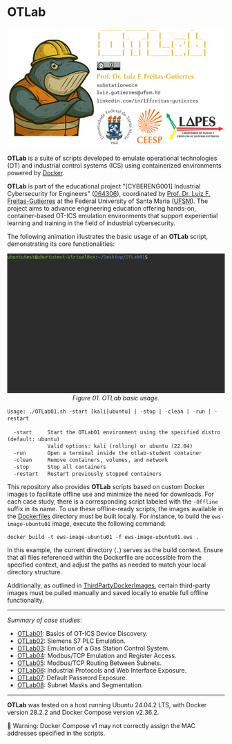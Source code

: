 # OTLab

![](OTLab-MainHeader.png "OTLab")

**OTLab** is a suite of scripts developed to emulate operational technologies (OT) and industrial control systems (ICS) using containerized environments powered by [Docker](https://www.docker.com/).

**OTLab** is part of the educational project "[CYBERENG001] Industrial Cybersecurity for Engineers" ([064306](https://portal.ufsm.br/projetos/publico/projetos/view.html?idProjeto=426877)), coordinated by [Prof. Dr. Luiz F. Freitas-Gutierres](https://www.linkedin.com/in/lffreitas-gutierres/) at the Federal University of Santa Maria ([UFSM](https://www.ufsm.br/)). The project aims to advance engineering education offering hands-on, container-based OT-ICS emulation environments that support experiential learning and training in the field of industrial cybersecurity.

The following animation illustrates the basic usage of an **OTLab** script, demonstrating its core functionalities:

<p align="center">
  <img src="OTLab-Usage.gif" title="OTLab basic usage">
  <br>
  <em>Figure 01. OTLab basic usage.</em>
</p>

```
Usage: ./OTLab01.sh -start [kali|ubuntu] | -stop | -clean | -run | -restart

  -start     Start the OTLab01 environment using the specified distro (default: ubuntu)
             Valid options: kali (rolling) or ubuntu (22.04)
  -run       Open a terminal inside the otlab-student container
  -clean     Remove containers, volumes, and network
  -stop      Stop all containers
  -restart   Restart previously stopped containers
```

This repository also provides **OTLab** scripts based on custom Docker images to facilitate offline use and minimize the need for downloads. For each case study, there is a corresponding script labeled with the `-Offline` suffix in its name. To use these offline-ready scripts, the images available in the [Dockerfiles](https://github.com/substationworm/OTLab/tree/main/Dockerfiles) directory must be built locally. For instance, to build the `ews-image-ubuntu01` image, execute the following command:

```
docker build -t ews-image-ubuntu01 -f ews-image-ubuntu01.ews .
```

In this example, the current directory (`.`) serves as the build context. Ensure that all files referenced within the Dockerfile are accessible from the specified context, and adjust the paths as needed to match your local directory structure.

Additionally, as outlined in [ThirdPartyDockerImages](https://github.com/substationworm/OTLab/blob/main/Dockerfiles/ThirdPartyDockerImages.md), certain third-party images must be pulled manually and saved locally to enable full offline functionality.

---

*Summary of case studies*:

- [OTLab01](https://github.com/substationworm/OTLab/tree/main/OTLab01): Basics of OT-ICS Device Discovery.
- [OTLab02](https://github.com/substationworm/OTLab/tree/main/OTLab02): Siemens S7 PLC Emulation.
- [OTLab03](https://github.com/substationworm/OTLab/tree/main/OTLab03): Emulation of a Gas Station Control System.
- [OTLab04](https://github.com/substationworm/OTLab/tree/main/OTLab04): Modbus/TCP Emulation and Register Access.
- [OTLab05](https://github.com/substationworm/OTLab/tree/main/OTLab05): Modbus/TCP Routing Between Subnets.
- [OTLab06](https://github.com/substationworm/OTLab/tree/main/OTLab06): Industrial Protocols and Web Interface Exposure.
- [OTLab07](https://github.com/substationworm/OTLab/tree/main/OTLab07): Default Password Exposure.
- [OTLab08](https://github.com/substationworm/OTLab/tree/main/OTLab08): Subnet Masks and Segmentation.

---

**OTLab** was tested on a host running Ubuntu 24.04.2 LTS, with Docker version 28.2.2 and Docker Compose version v2.36.2.

🚨 Warning: Docker Compose v1 may not correctly assign the MAC addresses specified in the scripts.